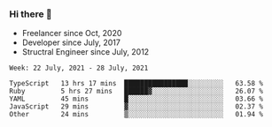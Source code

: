 ### Hi there 👋

- Freelancer since Oct, 2020
- Developer since July, 2017
- Structral Engineer since July, 2012

<!--START_SECTION:waka-->
```text
Week: 22 July, 2021 - 28 July, 2021

TypeScript   13 hrs 17 mins  ████████████████░░░░░░░░░   63.58 % 
Ruby         5 hrs 27 mins   ██████▓░░░░░░░░░░░░░░░░░░   26.07 % 
YAML         45 mins         █░░░░░░░░░░░░░░░░░░░░░░░░   03.66 % 
JavaScript   29 mins         ▓░░░░░░░░░░░░░░░░░░░░░░░░   02.37 % 
Other        24 mins         ▒░░░░░░░░░░░░░░░░░░░░░░░░   01.94 % 
```
<!--END_SECTION:waka-->
